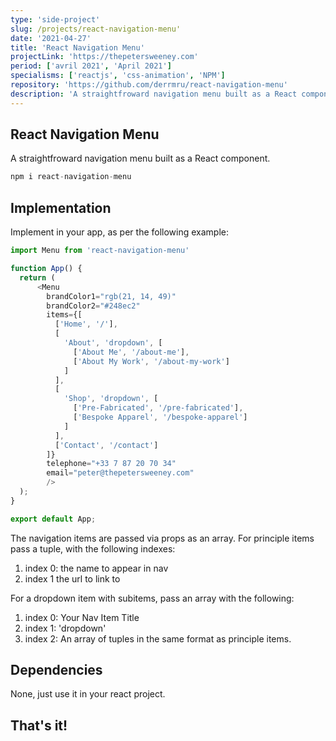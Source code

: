 ```yaml
---
type: 'side-project'
slug: /projects/react-navigation-menu'
date: '2021-04-27'
title: 'React Navigation Menu'
projectLink: 'https://thepetersweeney.com'
period: ['avril 2021', 'April 2021']
specialisms: ['reactjs', 'css-animation', 'NPM']
repository: 'https://github.com/derrmru/react-navigation-menu'
description: 'A straightfroward navigation menu built as a React component, available via NPM.'
---
```


## React Navigation Menu

A straightfroward navigation menu built as a React component.

```javascript
npm i react-navigation-menu
```

## Implementation

Implement in your app, as per the following example:

```javascript
import Menu from 'react-navigation-menu'

function App() {
  return (
      <Menu 
        brandColor1="rgb(21, 14, 49)"
        brandColor2="#248ec2"
        items={[
          ['Home', '/'],
          [
            'About', 'dropdown', [
              ['About Me', '/about-me'],
              ['About My Work', '/about-my-work']
            ]
          ],
          [
            'Shop', 'dropdown', [
              ['Pre-Fabricated', '/pre-fabricated'],
              ['Bespoke Apparel', '/bespoke-apparel']
            ]
          ],
          ['Contact', '/contact']
        ]}
        telephone="+33 7 87 20 70 34"
        email="peter@thepetersweeney.com"
        />
  );
}

export default App;
```

The navigation items are passed via props as an array. For principle items pass a tuple, with the following indexes:

1. index 0: the name to appear in nav
2. index 1 the url to link to

For a dropdown item with subitems, pass an array with the following:

1. index 0: Your Nav Item Title
2. index 1: 'dropdown'
3. index 2: An array of tuples in the same format as principle items.

## Dependencies

None, just use it in your react project.

## That's it!